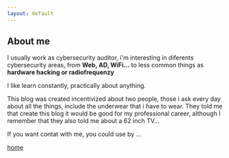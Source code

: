 ```yaml
---
layout: default
---
```


## About me

I usually work as cybersecurity auditor, i'm interesting in diferents cybersecurity areas, from **Web, AD, WiFi...** to less common things as **hardware hacking or radiofrequenzy**

I like learn constantly, practically about anything.

This blog was created incentivized about two people, those i ask every day about all the things, include the underwear that i have to wear. They told me that create this blog it would be good for my professional career, although I remember that they also told me about a 62 inch TV...

If you want contat with me, you could use by ...

[home](../)
